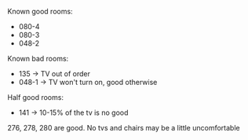 Known good rooms:
- 080-4
- 080-3
- 048-2 

Known bad rooms:
- 135 -> TV out of order
- 048-1 -> TV won't turn on, good otherwise

Half good rooms:
- 141 -> 10-15% of the tv is no good

276, 278, 280 are good. No tvs and chairs may be a little uncomfortable
